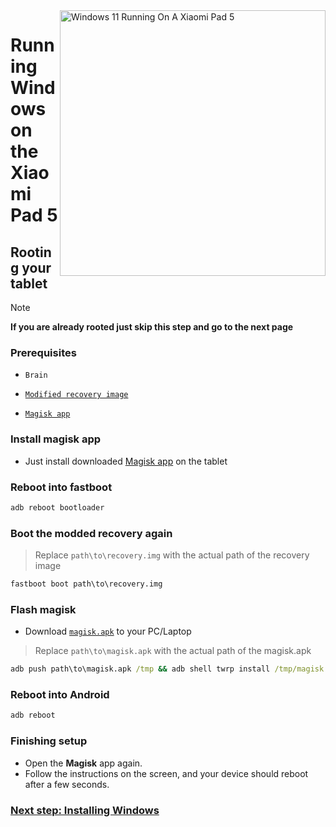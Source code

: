 <img align="right" src="https://raw.githubusercontent.com/erdilS/Port-Windows-11-Xiaomi-Pad-5/main/nabu.png" width="425" alt="Windows 11 Running On A Xiaomi Pad 5">

# Running Windows on the Xiaomi Pad 5

## Rooting your tablet
> [!NOTE]
> **If you are already rooted just skip this step and go to the next page**

### Prerequisites
- ```Brain```
  
- [```Modified recovery image```](https://github.com/erdilS/Port-Windows-11-Xiaomi-Pad-5/releases/download/1.0/recovery.img)

- [```Magisk app```](https://github.com/topjohnwu/Magisk/releases/latest)

### Install magisk app
- Just install downloaded [Magisk app](https://github.com/topjohnwu/Magisk/releases/latest) on the tablet

### Reboot into fastboot
```cmd
adb reboot bootloader
```

### Boot the modded recovery again
> Replace `path\to\recovery.img` with the actual path of the recovery image
```cmd
fastboot boot path\to\recovery.img
```

### Flash magisk 
- Download [`magisk.apk`](https://github.com/topjohnwu/Magisk/releases/latest)
 to your PC/Laptop 
> Replace `path\to\magisk.apk` with the actual path of the magisk.apk
```cmd
adb push path\to\magisk.apk /tmp && adb shell twrp install /tmp/magisk.apk
```

### Reboot into Android
```cmd
adb reboot
```

### Finishing setup
- Open the **Magisk** app again.
- Follow the instructions on the screen, and your device should reboot after a few seconds.

### [Next step: Installing Windows](/guide/English/3-install-en.md)

